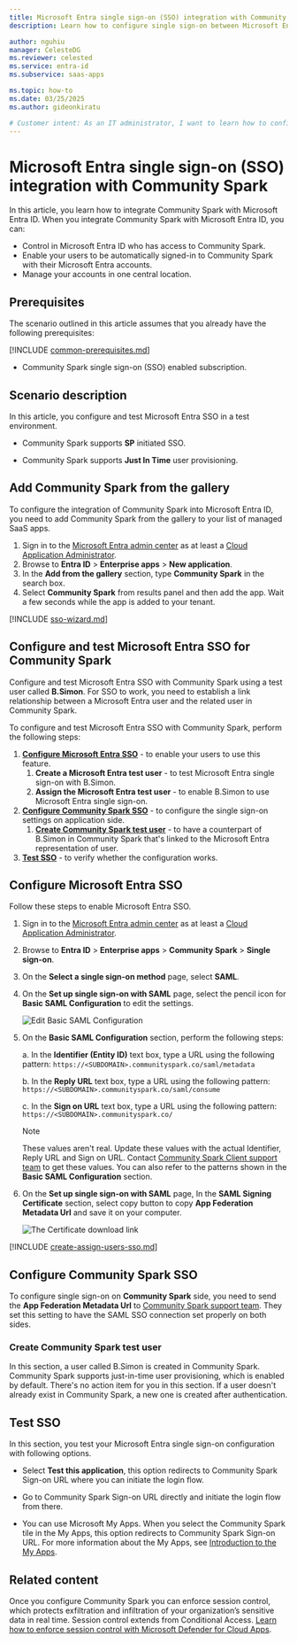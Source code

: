 ```yaml
---
title: Microsoft Entra single sign-on (SSO) integration with Community Spark
description: Learn how to configure single sign-on between Microsoft Entra ID and Community Spark.

author: nguhiu
manager: CelesteDG
ms.reviewer: celested
ms.service: entra-id
ms.subservice: saas-apps

ms.topic: how-to
ms.date: 03/25/2025
ms.author: gideonkiratu

# Customer intent: As an IT administrator, I want to learn how to configure single sign-on between Microsoft Entra ID and Community Spark so that I can control who has access to Community Spark, enable automatic sign-in with Microsoft Entra accounts, and manage my accounts in one central location.
---
```


# Microsoft Entra single sign-on (SSO) integration with Community Spark

In this article,  you learn how to integrate Community Spark with Microsoft Entra ID. When you integrate Community Spark with Microsoft Entra ID, you can:

* Control in Microsoft Entra ID who has access to Community Spark.
* Enable your users to be automatically signed-in to Community Spark with their Microsoft Entra accounts.
* Manage your accounts in one central location.

## Prerequisites

The scenario outlined in this article assumes that you already have the following prerequisites:

[!INCLUDE [common-prerequisites.md](~/identity/saas-apps/includes/common-prerequisites.md)]
* Community Spark single sign-on (SSO) enabled subscription.

## Scenario description

In this article,  you configure and test Microsoft Entra SSO in a test environment.

* Community Spark supports **SP** initiated SSO.

* Community Spark supports **Just In Time** user provisioning.

## Add Community Spark from the gallery

To configure the integration of Community Spark into Microsoft Entra ID, you need to add Community Spark from the gallery to your list of managed SaaS apps.

1. Sign in to the [Microsoft Entra admin center](https://entra.microsoft.com) as at least a [Cloud Application Administrator](~/identity/role-based-access-control/permissions-reference.md#cloud-application-administrator).
1. Browse to **Entra ID** > **Enterprise apps** > **New application**.
1. In the **Add from the gallery** section, type **Community Spark** in the search box.
1. Select **Community Spark** from results panel and then add the app. Wait a few seconds while the app is added to your tenant.

 [!INCLUDE [sso-wizard.md](~/identity/saas-apps/includes/sso-wizard.md)]

<a name='configure-and-test-azure-ad-sso-for-community-spark'></a>

## Configure and test Microsoft Entra SSO for Community Spark

Configure and test Microsoft Entra SSO with Community Spark using a test user called **B.Simon**. For SSO to work, you need to establish a link relationship between a Microsoft Entra user and the related user in Community Spark.

To configure and test Microsoft Entra SSO with Community Spark, perform the following steps:

1. **[Configure Microsoft Entra SSO](#configure-azure-ad-sso)** - to enable your users to use this feature.
    1. **Create a Microsoft Entra test user** - to test Microsoft Entra single sign-on with B.Simon.
    1. **Assign the Microsoft Entra test user** - to enable B.Simon to use Microsoft Entra single sign-on.
1. **[Configure Community Spark SSO](#configure-community-spark-sso)** - to configure the single sign-on settings on application side.
    1. **[Create Community Spark test user](#create-community-spark-test-user)** - to have a counterpart of B.Simon in Community Spark that's linked to the Microsoft Entra representation of user.
1. **[Test SSO](#test-sso)** - to verify whether the configuration works.

<a name='configure-azure-ad-sso'></a>

## Configure Microsoft Entra SSO

Follow these steps to enable Microsoft Entra SSO.

1. Sign in to the [Microsoft Entra admin center](https://entra.microsoft.com) as at least a [Cloud Application Administrator](~/identity/role-based-access-control/permissions-reference.md#cloud-application-administrator).
1. Browse to **Entra ID** > **Enterprise apps** > **Community Spark** > **Single sign-on**.
1. On the **Select a single sign-on method** page, select **SAML**.
1. On the **Set up single sign-on with SAML** page, select the pencil icon for **Basic SAML Configuration** to edit the settings.

   ![Edit Basic SAML Configuration](common/edit-urls.png)

1. On the **Basic SAML Configuration** section, perform the following steps:

    a. In the **Identifier (Entity ID)** text box, type a URL using the following pattern:
    `https://<SUBDOMAIN>.communityspark.co/saml/metadata`

    b. In the **Reply URL** text box, type a URL using the following pattern:
    `https://<SUBDOMAIN>.communityspark.co/saml/consume`

	c. In the **Sign on URL** text box, type a URL using the following pattern:
    `https://<SUBDOMAIN>.communityspark.co/`

	> [!NOTE]
	> These values aren't real. Update these values with the actual Identifier, Reply URL and Sign on URL. Contact [Community Spark Client support team](mailto:support@socialassurance.com) to get these values. You can also refer to the patterns shown in the **Basic SAML Configuration** section.

1. On the **Set up single sign-on with SAML** page, In the **SAML Signing Certificate** section, select copy button to copy **App Federation Metadata Url** and save it on your computer.

	![The Certificate download link](common/copy-metadataurl.png)

<a name='create-an-azure-ad-test-user'></a>

[!INCLUDE [create-assign-users-sso.md](~/identity/saas-apps/includes/create-assign-users-sso.md)]

## Configure Community Spark SSO

To configure single sign-on on **Community Spark** side, you need to send the **App Federation Metadata Url** to [Community Spark support team](mailto:support@socialassurance.com). They set this setting to have the SAML SSO connection set properly on both sides.

### Create Community Spark test user

In this section, a user called B.Simon is created in Community Spark. Community Spark supports just-in-time user provisioning, which is enabled by default. There's no action item for you in this section. If a user doesn't already exist in Community Spark, a new one is created after authentication.

## Test SSO 

In this section, you test your Microsoft Entra single sign-on configuration with following options. 

* Select **Test this application**, this option redirects to Community Spark Sign-on URL where you can initiate the login flow. 

* Go to Community Spark Sign-on URL directly and initiate the login flow from there.

* You can use Microsoft My Apps. When you select the Community Spark tile in the My Apps, this option redirects to Community Spark Sign-on URL. For more information about the My Apps, see [Introduction to the My Apps](https://support.microsoft.com/account-billing/sign-in-and-start-apps-from-the-my-apps-portal-2f3b1bae-0e5a-4a86-a33e-876fbd2a4510).

## Related content

Once you configure Community Spark you can enforce session control, which protects exfiltration and infiltration of your organization’s sensitive data in real time. Session control extends from Conditional Access. [Learn how to enforce session control with Microsoft Defender for Cloud Apps](/cloud-app-security/proxy-deployment-aad).
